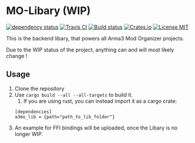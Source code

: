# MO-Libary (WIP)

[![dependency status](https://deps.rs/repo/github/arma3modorganizer/MO-Libary/status.svg)](https://deps.rs/repo/github/arma3modorganizer/MO-Libary)
[![Travis CI](https://travis-ci.org/arma3modorganizer/MO-Libary.svg?branch=master)](https://travis-ci.org/arma3modorganizer/MO-Libary)
[![Build status](https://ci.appveyor.com/api/projects/status/d39clo2lta1qbv08?svg=true)](https://ci.appveyor.com/project/Scarjit/mo-libary)
[![Crates.io](https://img.shields.io/crates/v/a3mo_lib)](https://crates.io/crates/a3mo_lib)
[![License MIT](https://img.shields.io/badge/license-MIT-blue.svg)](https://github.com/arma3modorganizer/MO-Libary/blob/master/LICENSE)

This is the backend libary, that powers all Arma3 Mod Organizer projects.

Due to the WIP status of the project, anything can and will most likely change !

## Usage
 1. Clone the repository
 2. Use ```cargo build --all --all-targets``` to build it.
    1. If you are using rust, you can instead import it as a cargo crate:
    ```
    [dependencies]
    a3mo_lib = {path="path_to_lib_folder"}
    ```
 3. An example for FFI bindings will be uploaded, once the Libary is no longer WIP.
